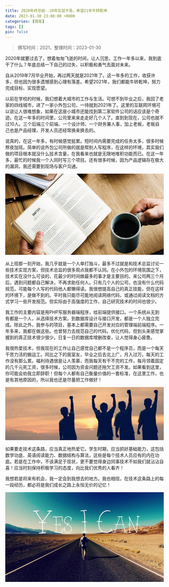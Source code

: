 ```yaml
---
title: 2020年终总结--20年实鼠不易，希望21年牛转乾坤
date: 2023-01-30 23:00:00 +0800
categories: [随笔]
tags: []
pin: false
---
```


> 撰写时间：2021，整理时间：2023-01-30

2020年就要过去了，想着匆匆飞逝的时间，让人沉思，工作一年多以来，我到底干了什么？年底总结一下自己的过失，以积极和勇气去面对未来。

自从2019年7月毕业开始，再过两天就是2021年了。这一年多的工作，收获许多，但也因为很多遗憾感到心理有落差。希望2021年，我们都能牛转乾坤，努力完成目标、实现愿望。

以前在学校的时候，我幻想着大城市的工作与生活。可想不到毕业之后，我回了老家的四线城市，进了一家小外包公司，一待就到2021年了。这里的互联网环境可以说让人很难想象，如果在这座小城市还能找到第二家软件公司的话应该是个奇迹。在这一年多的时间里，公司里来来走走好几个人了。直到到现在，公司也就不过10人。三个后端三个前端、一个设计师、一个财务兼人事，加上老板，老板自己也是产品经理，开发人员还经常换来换去的。

说真的，在这一年多，有时候感觉挺累。短时间内需要完成的任务太多，很多时候熬夜加班。简单的说外包公司所做的就是帮别人写程序，在这样的环境，其实我们做的项目根本就没什么技术含量，在我看来也就是无限地堆积功能而已。在这一年多，最忙的时候我一个人同时写三个项目。还有很多时候，因为产品逻辑存在极大的漏洞，我还需要到现场与客户沟通。

![01.jpg](/img/reading/04-01.jpeg)

从上班那一刻开始，我几乎就是一个人单打独斗，最多不过就是和技术总监讨论一些技术实现方案，但技术总监的很多观点我都不认同。在小外包的环境氛围之下，技术实在没什么可谈的，花最少的时间做最多的事才是主要目的。来公司两三个月后，遇到问题都自己解决，不再求助任何人。只有几个人的公司，也没有什么代码规范，可能每个人写的代码他人都懒得读。我很想提高自己的真正技能，但在这样的环境下，是做不到的。平时我只能尽可能地阅读网络代码，或通过阅读文档的方式学习一些开发规范。但实际由于高强度的工作，自己研究技术的时间也很少。

我工作的主要内容是用PHP写服务器端程序，给前端提供接口。一个系统从无到有都是一个人，从选择技术方案，到数据库设计与接口开发，都是一个人独立完成。除此之外，我参与的项目，基本上都需要自己开发对应的管理端前端程序。一年多来，我都在做这些。也曾努力去规范自己的代码，优化代码，但到头来感觉掌握到的真正技术很少很少。日复一日的数据库增删改查，让人觉得身心疲惫。

我很热爱技术，但我现在的工作让自己感觉自己都不是一个程序员，而是一个每天干苦力活的搬运工。同比之下的我室友，毕业之后去北上广，月入过万，每天的工作没有那么累。福利待遇很是让人羡慕，而我每天有干不完的工作，每月领着固定的几千元死工资，很多时候，公司因为资金问题还拖欠工资不发。如果看到这里，你可能会劝我立即辞职！但每个人都有自己衡量价值的一套标准，在这里工作，也是有其他原因的，所以我也还是尽量把工作做好！

![02.jpg](/img/reading/04-02.jpeg)

如果要走技术这条路，应当真正地热爱它。学生时期，应当抓好基础能力，这包括数学功底、英语阅读能力、数据结构与算法，这些是每个技术人员应有的内在功底。若是在工作中，不该满足于现状，更不要觉得身边同事技术不如我们就沾沾自喜！应当时刻保持积极学习的态度，向比我们优秀的人看齐！

我想若是将来有机会，我一定会到我想去的地方。我也相信，在技术这条路上的每一段经历，都必将是我们成长之路上永恒无价的记忆！

![03.jpg](/img/reading/04-03.jpeg)
